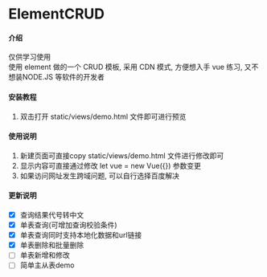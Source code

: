 # ElementCRUD

#### 介绍
  仅供学习使用  
  使用 element 做的一个 CRUD 模板, 采用 CDN 模式, 方便想入手 vue 练习, 又不想装NODE.JS 等软件的开发者


#### 安装教程

1. 双击打开 static/views/demo.html 文件即可进行预览

#### 使用说明

1. 新建页面可直接copy static/views/demo.html 文件进行修改即可
2. 显示内容可直接通过修改 let vue = new Vue({}) 参数变更
3. 如果访问网址发生跨域问题, 可以自行选择百度解决

#### 更新说明
- [x] 查询结果代号转中文
- [x] 单表查询(可增加查询校验条件) 
- [x] 单表查询同时支持本地化数据和url链接
- [x] 单表删除和批量删除
- [ ] 单表新增和修改
- [ ] 简单主从表demo
